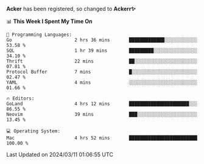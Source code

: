 **Acker** has been registered, so changed to **Ackerr✨**

<!--START_SECTION:waka-->
📊 **This Week I Spent My Time On** 

```text
💬 Programming Languages: 
Go                       2 hrs 36 mins       █████████████░░░░░░░░░░░░   53.58 % 
SQL                      1 hr 39 mins        █████████░░░░░░░░░░░░░░░░   34.10 % 
Thrift                   22 mins             ██░░░░░░░░░░░░░░░░░░░░░░░   07.81 % 
Protocol Buffer          7 mins              █░░░░░░░░░░░░░░░░░░░░░░░░   02.47 % 
YAML                     4 mins              ░░░░░░░░░░░░░░░░░░░░░░░░░   01.66 % 

🔥 Editors: 
GoLand                   4 hrs 12 mins       ██████████████████████░░░   86.55 % 
Neovim                   39 mins             ███░░░░░░░░░░░░░░░░░░░░░░   13.45 % 

💻 Operating System: 
Mac                      4 hrs 52 mins       █████████████████████████   100.00 % 
```


 Last Updated on 2024/03/11 01:06:55 UTC
<!--END_SECTION:waka-->
